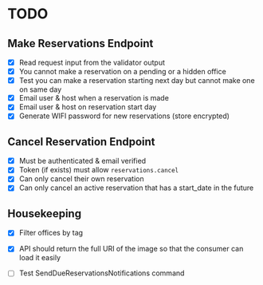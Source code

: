 # TODO

## Make Reservations Endpoint

- [x] Read request input from the validator output
- [x] You cannot make a reservation on a pending or a hidden office
- [x] Test you can make a reservation starting next day but cannot make one on same day
- [x] Email user & host when a reservation is made
- [x] Email user & host on reservation start day
- [x] Generate WIFI password for new reservations (store encrypted)

## Cancel Reservation Endpoint

- [x] Must be authenticated & email verified
- [x] Token (if exists) must allow `reservations.cancel`
- [x] Can only cancel their own reservation
- [x] Can only cancel an active reservation that has a start_date in the future

## Housekeeping

- [x] Filter offices by tag
- [x] API should return the full URI of the image so that the consumer can load it easily
- [ ] Test SendDueReservationsNotifications command

